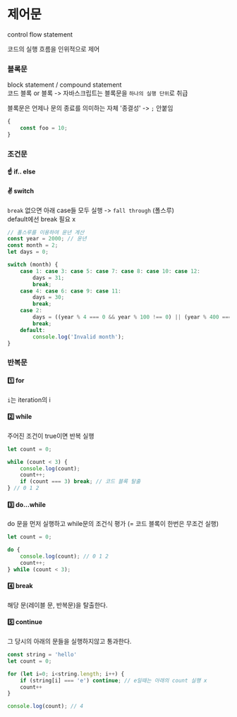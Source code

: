 # 제어문

control flow statement  

코드의 실행 흐름을 인위적으로 제어

### 블록문

block statement / compound statement  
코드 블록 or 블록 -> 자바스크립트는 블록문을 `하나의 실행 단위`로 취급

블록문은 언제나 문의 종료를 의미하는 자체 '종결성' -> `;` 안붙임

```javascript
{
    const foo = 10;
}
```

### 조건문

#### ☝️ if.. else

#### ✌️️ switch

`break` 없으면 아래 case들 모두 실행 -> `fall through` (폴스루)  
default에선 break 필요 x

```javascript
// 폴스루를 이용하여 윤년 계산
const year = 2000; // 윤년
const month = 2;
let days = 0;

switch (month) {
    case 1: case 3: case 5: case 7: case 8: case 10: case 12:
        days = 31;
        break;
    case 4: case 6: case 9: case 11:
        days = 30;
        break;
    case 2:
        days = ((year % 4 === 0 && year % 100 !== 0) || (year % 400 === 0)) ? 29 : 28;
        break;
    default:
        console.log('Invalid month');
}
```

### 반복문

#### 1️⃣ for

`i`는 iteration의 i

#### 2️⃣ while

주어진 조건이 true이면 반복 실행

```javascript
let count = 0;

while (count < 3) {
    console.log(count);
    count++;
    if (count === 3) break; // 코드 블록 탈출
} // 0 1 2
```

#### 3️⃣ do...while

do 문을 먼저 실행하고 while문의 조건식 평가 (= 코드 블록이 한번은 무조건 실행)

```javascript
let count = 0;

do {
    console.log(count); // 0 1 2
    count++;
} while (count < 3);
```

#### 4️⃣ break

해당 문(레이블 문, 반복문)을 탈출한다.

#### 5️⃣ continue

그 당시의 아래의 문들을 실행하지않고 통과한다.

```javascript
const string = 'hello'
let count = 0;

for (let i=0; i<string.length; i++) {
    if (string[i] === 'e') continue; // e일때는 아래의 count 실행 x
    count++
}

console.log(count); // 4
```